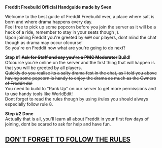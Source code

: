 **Freddit Freebuild Official Handguide made by Sven**
  
Welcome to the best guide of Freddit Freebuild ever, a place where salt is born and where drama happens every day.  
Feel free to pick up some popcorn before you join the server as it will be a heck of a ride, remember to stay in your seats though ;).  
Upon joining Freddit you're greeted by ~~salt~~ our players, dont mind the chat though as drama may occur ofcourse!  
So you're on Freddit now what are you're going to do next?  
  
**Step #1 ~~Ask for Staff and say you're a PMC Moderator~~ Build!**  
Ofcourse you're online on the server and the first thing that will happen is that you will be greeted by all players.  
~~Quickly do you realise its a salty drama fest in the chat, as I told you above having some popcorn is handy to enjoy the drama as much as the Owners of Freddit do!~~  
You need to build to "Rank Up" on our server to get more permissions and to use handy tools like WorldEdit!  
Dont forget to read the rules though by using /rules you should always especially follow rule 8.

**Step #2 Done**  
Actually that is all, you'll learn all about Freddit in your first few days of joining, dont be scared to ask for help and have fun.

## [DON'T FORGET TO FOLLOW THE RULES](./rules.md)
